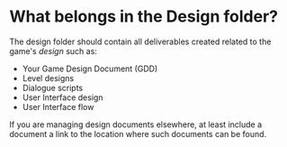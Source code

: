 # What belongs in the Design folder?
The design folder should contain all deliverables created related to the game's *design* such as:
* Your Game Design Document (GDD)
* Level designs
* Dialogue scripts
* User Interface design
* User Interface flow

If you are managing design documents elsewhere, at least include a document a link to the location where such documents can be found.
